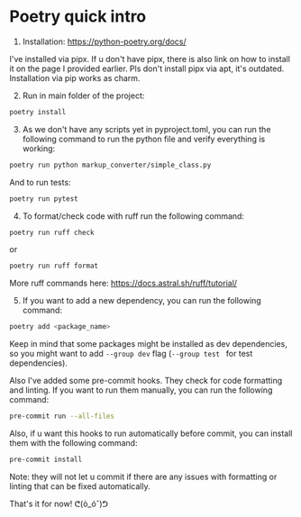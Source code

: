 # Poetry quick intro

1. Installation: https://python-poetry.org/docs/

I've installed via pipx. If u don't have pipx, there is also link on how to install it on the page I provided earlier. Pls don't install pipx via apt, it's outdated. Installation via pip works as charm.

2. Run in main folder of the project:

```bash
poetry install
```

3. As we don't have any scripts yet in pyproject.toml, you can run the following command to run the python file and verify everything is working:

```bash
poetry run python markup_converter/simple_class.py
```

And to run tests:

```bash
poetry run pytest
```

4. To format/check code with ruff run the following command:

```bash
poetry run ruff check
```

or

```bash
poetry run ruff format
```

More ruff commands here: https://docs.astral.sh/ruff/tutorial/

5. If you want to add a new dependency, you can run the following command:

```bash
poetry add <package_name>
```

Keep in mind that some packages might be installed as dev dependencies, so you might want to add `--group dev` flag (`--group test ` for test dependencies).

Also I've added some pre-commit hooks. They check for code formatting and linting. If you want to run them manually, you can run the following command:

```bash
pre-commit run --all-files
```

Also, if u want this hooks to run automatically before commit, you can install them with the following command:

```bash
pre-commit install
```

Note: they will not let u commit if there are any issues with formatting or linting that can be fixed automatically.

That's it for now! ᕦ(ò_óˇ)ᕤ
